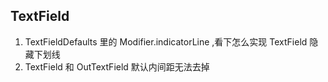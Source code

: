 ## TextField

1. TextFieldDefaults 里的 Modifier.indicatorLine ,看下怎么实现 TextField 隐藏下划线
2. TextField 和 OutTextField 默认内间距无法去掉